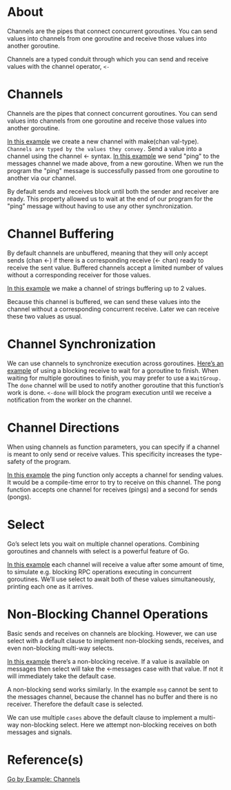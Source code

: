 # About

Channels are the pipes that connect concurrent goroutines. You can send values into channels from one goroutine and receive those values into another goroutine.

Channels are a typed conduit through which you can send and receive values with the channel operator, `<-`

# Channels

Channels are the pipes that connect concurrent goroutines. You can send values into channels from one goroutine and receive those values into another goroutine.

[In this example](./examples/channels/main.go) we create a new channel with make(chan val-type). `Channels are typed by the values they convey.` Send a value into a channel using the channel <- syntax. [In this example](./examples/channels/main.go) we send "ping" to the messages channel we made above, from a new goroutine. 
When we run the program the "ping" message is successfully passed from one goroutine to another via our channel.

By default sends and receives block until both the sender and receiver are ready. This property allowed us to wait at the end of our program for the "ping" message without having to use any other synchronization.

# Channel Buffering

By default channels are unbuffered, meaning that they will only accept sends (chan <-) if there is a corresponding receive (<- chan) ready to receive the sent value. Buffered channels accept a limited number of values without a corresponding receiver for those values.

[In this example](./examples/channel-buffering/main.go) we make a channel of strings buffering up to 2 values.

Because this channel is buffered, we can send these values into the channel without a corresponding concurrent receive. Later we can receive these two values as usual.

# Channel Synchronization

We can use channels to synchronize execution across goroutines. [Here’s an example](./examples/channel-synchronization/main.go) of using a blocking receive to wait for a goroutine to finish. When waiting for multiple goroutines to finish, you may prefer to use a `WaitGroup.` The `done` channel will be used to notify another goroutine that this function’s work is done. `<-done` will block the program execution until we receive a notification from the worker on the channel.

# Channel Directions

When using channels as function parameters, you can specify if a channel is meant to only send or receive values. This specificity increases the type-safety of the program.

[In this example](./examples/channel-directions/main.go) the ping function only accepts a channel for sending values. It would be a compile-time error to try to receive on this channel. The pong function accepts one channel for receives (pings) and a second for sends (pongs).

# Select

Go’s select lets you wait on multiple channel operations. Combining goroutines and channels with select is a powerful feature of Go.

[In this example](./examples/channel-select/main.go) each channel will receive a value after some amount of time, to simulate e.g. blocking RPC operations executing in concurrent goroutines. We’ll use select to await both of these values simultaneously, printing each one as it arrives.

# Non-Blocking Channel Operations

Basic sends and receives on channels are blocking. However, we can use select with a default clause to implement non-blocking sends, receives, and even non-blocking multi-way selects.

[In this example](./examples/non-blocking-channel-operations/main.go) there’s a non-blocking receive. If a value is available on messages then select will take the <-messages case with that value. If not it will immediately take the default case. 

A non-blocking send works similarly. In the example `msg` cannot be sent to the messages channel, because the channel has no buffer and there is no receiver. Therefore the default case is selected.

We can use multiple `cases` above the default clause to implement a multi-way non-blocking select. Here we attempt non-blocking receives on both messages and signals.

# Reference(s)

[Go by Example: Channels](https://gobyexample.com/channels)
